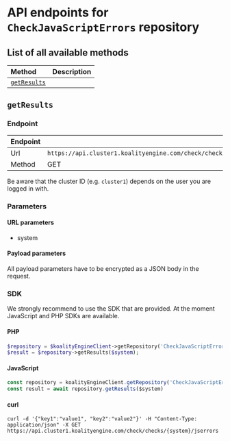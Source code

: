 # API endpoints for `CheckJavaScriptErrors` repository

## List of all available methods

| Method                                        | Description                                                            |
|:----------------------------------------------|:-----------------------------------------------------------------------|
| [`getResults`](#getresults) |  |


## `getResults`



### Endpoint
| Endpoint |                                                                       |
|:---------|:----------------------------------------------------------------------|
| Url      | ```https://api.cluster1.koalityengine.com/check/checks/{system}/jserrors```|
| Method   | GET                                      |

Be aware that the cluster ID (e.g. `cluster1`) depends on the user you are logged in with.

### Parameters

#### URL parameters
 - system

#### Payload parameters

All payload parameters have to be encrypted as a JSON body in the request.


### SDK

We strongly recommend to use the SDK that are provided. At the moment JavaScript and PHP SDKs are available.

#### PHP
```php
$repository = $koalityEngineClient->getRepository('CheckJavaScriptErrors');
$result = $repository->getResults($system);
```

#### JavaScript

```javascript
const repository = koalityEngineClient.getRepository('CheckJavaScriptErrors')
const result = await repository.getResults($system)
```

#### curl

```shell
curl -d '{"key1":"value1", "key2":"value2"}' -H "Content-Type: application/json" -X GET https://api.cluster1.koalityengine.com/check/checks/{system}/jserrors
```

